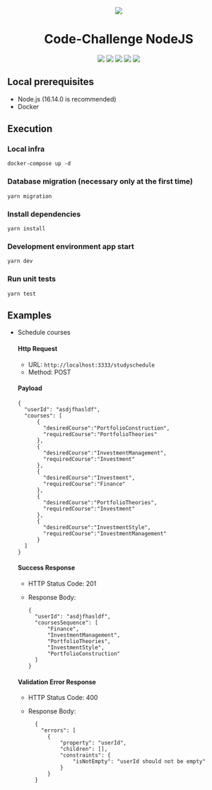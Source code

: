 <div align="center">

![](https://img.shields.io/badge/Status-Done-brightgreen)
</div>

<div align="center">

# Code-Challenge NodeJS

![](https://img.shields.io/badge/Autor-Welington%20Larsen-brightgreen)
![](https://img.shields.io/badge/Language-Typescript-brightgreen)
![](https://img.shields.io/badge/Framework-Express-brightgreen)
![](https://img.shields.io/badge/Database-MySQL-brightgreen)
![](https://img.shields.io/badge/Cache-Redis-brightgreen)
</div> 

## Local prerequisites
- Node.js (16.14.0 is recommended)
- Docker

## Execution
  ### Local infra
    docker-compose up -d

  ### Database migration (necessary only at the first time)
    yarn migration
  
  ### Install dependencies
    yarn install

  ### Development environment app start
    yarn dev
  
  ### Run unit tests
    yarn test

## Examples
  - Schedule courses
      #### Http Request
      - URL: ```http://localhost:3333/studyschedule```
      - Method: POST

      #### Payload
        {
          "userId": "asdjfhasldf",
          "courses": [
              {
                "desiredCourse":"PortfolioConstruction",
                "requiredCourse":"PortfolioTheories"
              },
              {
                "desiredCourse":"InvestmentManagement",
                "requiredCourse":"Investment"
              },
              {
                "desiredCourse":"Investment",
                "requiredCourse":"Finance"
              },
              {
                "desiredCourse":"PortfolioTheories",
                "requiredCourse":"Investment"
              },
              {
                "desiredCourse":"InvestmentStyle",
                "requiredCourse":"InvestmentManagement"
              }
          ]
        }

      #### Success Response
      - HTTP Status Code: 201
      - Response Body:
        
            {
              "userId": "asdjfhasldf",
              "coursesSequence": [
                  "Finance",
                  "InvestmentManagement",
                  "PortfolioTheories",
                  "InvestmentStyle",
                  "PortfolioConstruction"
              ]
            }

    #### Validation Error Response
    - HTTP Status Code: 400
    - Response Body:
    
            {
              "errors": [
                {
                    "property": "userId",
                    "children": [],
                    "constraints": {
                        "isNotEmpty": "userId should not be empty"
                    }
                }
            }